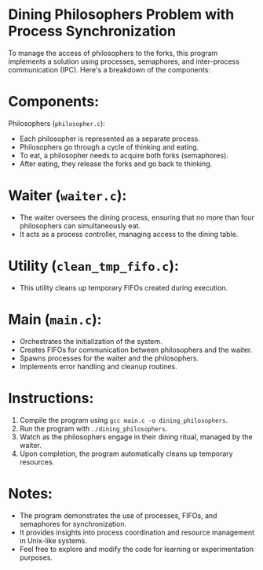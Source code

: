  # Dining Philosophers Problem with Process Synchronization



To manage the access of philosophers to the forks, this program implements a solution using processes, semaphores, and inter-process communication (IPC). Here's a breakdown of the components:

# Components:

 Philosophers (`philosopher.c`):
- Each philosopher is represented as a separate process.
- Philosophers go through a cycle of thinking and eating.
- To eat, a philosopher needs to acquire both forks (semaphores).
- After eating, they release the forks and go back to thinking.

# Waiter (`waiter.c`):
- The waiter oversees the dining process, ensuring that no more than four philosophers can simultaneously eat.
- It acts as a process controller, managing access to the dining table.

 # Utility (`clean_tmp_fifo.c`):
- This utility cleans up temporary FIFOs created during execution.

# Main (`main.c`):
- Orchestrates the initialization of the system.
- Creates FIFOs for communication between philosophers and the waiter.
- Spawns processes for the waiter and the philosophers.
- Implements error handling and cleanup routines.

 # Instructions:

1. Compile the program using `gcc main.c -o dining_philosophers`.
2. Run the program with `./dining_philosophers`.
3. Watch as the philosophers engage in their dining ritual, managed by the waiter.
4. Upon completion, the program automatically cleans up temporary resources.

 # Notes:

- The program demonstrates the use of processes, FIFOs, and semaphores for synchronization.
- It provides insights into process coordination and resource management in Unix-like systems.
- Feel free to explore and modify the code for learning or experimentation purposes.



